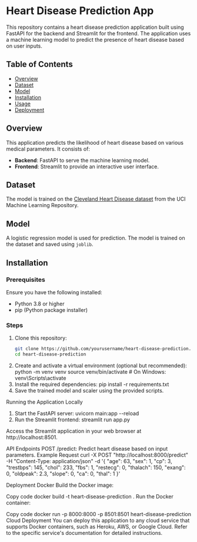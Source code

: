 # Heart Disease Prediction App

This repository contains a heart disease prediction application built using FastAPI for the backend and Streamlit for the frontend. The application uses a machine learning model to predict the presence of heart disease based on user inputs.

## Table of Contents

- [Overview](#overview)
- [Dataset](#dataset)
- [Model](#model)
- [Installation](#installation)
- [Usage](#usage)
- [Deployment](#deployment)


## Overview

This application predicts the likelihood of heart disease based on various medical parameters. It consists of:
- **Backend**: FastAPI to serve the machine learning model.
- **Frontend**: Streamlit to provide an interactive user interface.

## Dataset

The model is trained on the [Cleveland Heart Disease dataset](https://archive.ics.uci.edu/ml/datasets/heart+Disease) from the UCI Machine Learning Repository.

## Model

A logistic regression model is used for prediction. The model is trained on the dataset and saved using `joblib`.

## Installation

### Prerequisites

Ensure you have the following installed:
- Python 3.8 or higher
- pip (Python package installer)

### Steps

1. Clone this repository:
   ```sh
   git clone https://github.com/yourusername/heart-disease-prediction.git
   cd heart-disease-prediction
2. Create and activate a virtual environment (optional but recommended):
   python -m venv venv
   source venv/bin/activate   # On Windows: venv\Scripts\activate
3. Install the required dependencies:
   pip install -r requirements.txt
4. Save the trained model and scaler using the provided scripts.

Running the Application Locally
1. Start the FastAPI server:
    uvicorn main:app --reload
2. Run the Streamlit frontend:
   streamlit run app.py
   
Access the Streamlit application in your web browser at http://localhost:8501.

API Endpoints
POST /predict: Predict heart disease based on input parameters.
Example Request
curl -X POST "http://localhost:8000/predict" -H "Content-Type: application/json" -d '{
    "age": 63,
    "sex": 1,
    "cp": 3,
    "trestbps": 145,
    "chol": 233,
    "fbs": 1,
    "restecg": 0,
    "thalach": 150,
    "exang": 0,
    "oldpeak": 2.3,
    "slope": 0,
    "ca": 0,
    "thal": 1
}'

Deployment
Docker
Build the Docker image:


Copy code
docker build -t heart-disease-prediction .
Run the Docker container:


Copy code
docker run -p 8000:8000 -p 8501:8501 heart-disease-prediction
Cloud Deployment
You can deploy this application to any cloud service that supports Docker containers, such as Heroku, AWS, or Google Cloud. Refer to the specific service's documentation for detailed instructions.
